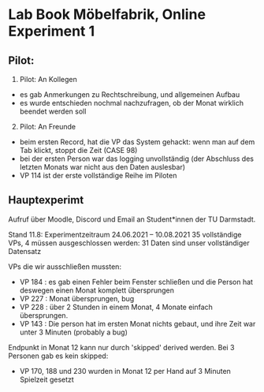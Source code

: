 # Lab Book Möbelfabrik, Online Experiment 1

## Pilot:
1. Pilot: An Kollegen
  - es gab Anmerkungen zu Rechtschreibung, und allgemeinen Aufbau
  - es wurde entschieden nochmal nachzufragen, ob der Monat wirklich beendet werden soll
2. Pilot: An Freunde
  - beim ersten Record, hat die VP das System gehackt: wenn man auf dem Tab klickt, stoppt die Zeit (CASE 98)
  - bei der ersten Person war das logging unvollständig (der Abschluss des letzten Monats war nicht aus den Daten auslesbar)  
  - VP 114 ist der erste vollständige Reihe im Piloten

## Hauptexperimt
Aufruf über Moodle, Discord und Email an Student*innen der TU Darmstadt.


Stand 11.8: Experimentzeitraum 24.06.2021 – 10.08.2021
35 vollständige VPs, 4 müssen ausgeschlossen werden: 31 Daten sind unser vollständiger Datensatz

VPs die wir ausschließen mussten:

*  VP 184 : es gab einen Fehler beim Fenster schließen und die Person hat deswegen einen Monat komplett übersprungen
*  VP 227 : Monat übersprungen, bug
* VP 228 : über 2 Stunden in einem Monat, 4 Monate einfach übersprungen.
* VP 143 : Die person hat im ersten Monat nichts gebaut, und ihre Zeit war unter 3 Minuten (probably a bug)

Endpunkt in Monat 12 kann nur durch 'skipped' derived werden. Bei 3 Personen gab es kein skipped:

* VP 170, 188 und 230 wurden in Monat 12 per Hand auf 3 Minuten Spielzeit gesetzt

